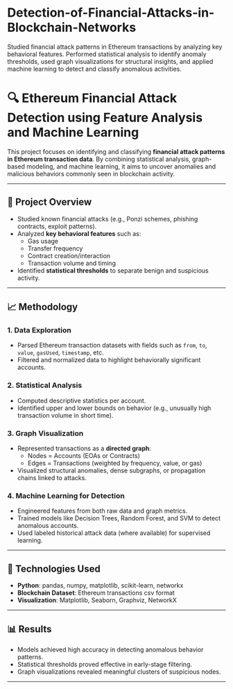 # Detection-of-Financial-Attacks-in-Blockchain-Networks
Studied financial attack patterns in Ethereum transactions by analyzing key behavioral features. Performed statistical analysis to identify anomaly thresholds, used graph visualizations for structural insights, and applied machine learning to detect and classify anomalous activities.

# 🔍 Ethereum Financial Attack Detection using Feature Analysis and Machine Learning

This project focuses on identifying and classifying **financial attack patterns in Ethereum transaction data**. By combining statistical analysis, graph-based modeling, and machine learning, it aims to uncover anomalies and malicious behaviors commonly seen in blockchain activity.

---

## 🧠 Project Overview

- Studied known financial attacks (e.g., Ponzi schemes, phishing contracts, exploit patterns).
- Analyzed **key behavioral features** such as:
  - Gas usage
  - Transfer frequency
  - Contract creation/interaction
  - Transaction volume and timing
- Identified **statistical thresholds** to separate benign and suspicious activity.

---

## 📈 Methodology

### 1. **Data Exploration**
- Parsed Ethereum transaction datasets with fields such as `from`, `to`, `value`, `gasUsed`, `timestamp`, etc.
- Filtered and normalized data to highlight behaviorally significant accounts.

### 2. **Statistical Analysis**
- Computed descriptive statistics per account.
- Identified upper and lower bounds on behavior (e.g., unusually high transaction volume in short time).

### 3. **Graph Visualization**
- Represented transactions as a **directed graph**:
  - Nodes = Accounts (EOAs or Contracts)
  - Edges = Transactions (weighted by frequency, value, or gas)
- Visualized structural anomalies, dense subgraphs, or propagation chains linked to attacks.

### 4. **Machine Learning for Detection**
- Engineered features from both raw data and graph metrics.
- Trained models like Decision Trees, Random Forest, and SVM to detect anomalous accounts.
- Used labeled historical attack data (where available) for supervised learning.

---

## 🔧 Technologies Used

- **Python**: pandas, numpy, matplotlib, scikit-learn, networkx
- **Blockchain Dataset**: Ethereum transactions csv format
- **Visualization**: Matplotlib, Seaborn, Graphviz, NetworkX

---


## 📊 Results

- Models achieved high accuracy in detecting anomalous behavior patterns.
- Statistical thresholds proved effective in early-stage filtering.
- Graph visualizations revealed meaningful clusters of suspicious nodes.

---
